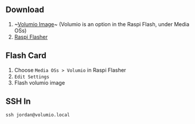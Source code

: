 ## Download

1. ~[Volumio Image](https://volumio.com/get-started/)~ (Volumio is an option in the Raspi Flash, under Media OSs)
1. [Raspi Flasher](https://downloads.raspberrypi.org/imager/imager_latest.dmg)


## Flash Card

1. Choose `Media OSs > Volumio` in Raspi Flasher
1. `Edit Settings`
1. Flash volumio image


## SSH In

```
ssh jordan@volumio.local
```

## 